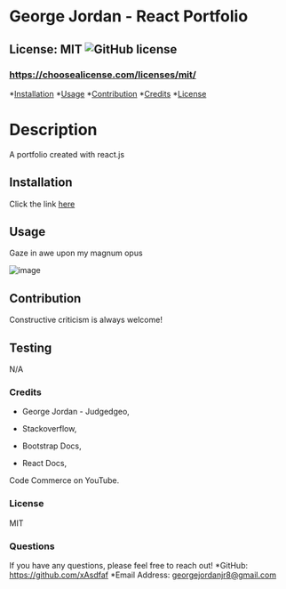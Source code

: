 # George Jordan - React Portfolio

## License: MIT  ![GitHub license](https://img.shields.io/github/license/Naereen/StrapDown.js.svg)
### https://choosealicense.com/licenses/mit/

*[Installation](#install)
*[Usage](#usage)
*[Contribution](#contribution)
*[Credits](#credit)
*[License](#license)

# Description
A portfolio created with react.js
## Installation
Click the link [here](https://george-jordan-portfolio.herokuapp.com/)
## Usage
Gaze in awe upon my magnum opus

![image](https://user-images.githubusercontent.com/117489964/236965606-5b47c2e7-8768-4bf4-93c4-6b875a3e4422.png)

## Contribution
Constructive criticism is always welcome!
## Testing
N/A
### Credits
- George Jordan - Judgedgeo, 

- Stackoverflow, 

- Bootstrap Docs, 

- React Docs, 

Code Commerce on YouTube.
### License
MIT
### Questions
If you have any questions, please feel free to reach out! 
    *GitHub: https://github.com/xAsdfaf
    *Email Address: georgejordanjr8@gmail.com